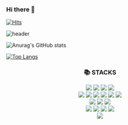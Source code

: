 
### Hi there 👋 
[![Hits](https://hits.seeyoufarm.com/api/count/incr/badge.svg?url=https%3A%2F%2Fgithub.com%2FLeeSeona-dev&count_bg=%2379C83D&title_bg=%23555555&icon=angellist.svg&icon_color=%23E7E7E7&title=hits&edge_flat=false)](https://hits.seeyoufarm.com)

<!--
**LeeSeona-dev/LeeSeona-dev** is a ✨ _special_ ✨ repository because its `README.md` (this file) appears on your GitHub profile.

Here are some ideas to get you started:

- 🔭 I’m currently working on ...
- 🌱 I’m currently learning ...
- 👯 I’m looking to collaborate on ...
- 🤔 I’m looking for help with ...
- 💬 Ask me about ...
- 📫 How to reach me: ...
- 😄 Pronouns: ...
- ⚡ Fun fact: ...
-->
![header](https://capsule-render.vercel.app/api?type=waving&color=timeGradient&text=Welcome%20to%20Seona-dev's%20GitHub%20👋&animation=twinkling&fontSize=35&fontAlignY=40&fontAlign=70&height=250)



![Anurag's GitHub stats](https://github-readme-stats.vercel.app/api?username=LeeSeona-dev&show_icons=true&theme=radical)

[![Top Langs](https://github-readme-stats.vercel.app/api/top-langs/?username=LeeSeona-dev)](https://github.com/anuraghazra/github-readme-stats)

<div align=center>
<h3>📚 STACKS </h3></div>

<div align=center>

  <img src="https://img.shields.io/badge/html-E34F26?style=for-the-badge&logo=html5&logoColor=white" >
  <img src="https://img.shields.io/badge/css3-1572B6?style=for-the-badge&logo=css&logoColor=white" >
<img src="https://img.shields.io/badge/javascript-F7DF1E?style=for-the-badge&logo=javascript&logoColor=white" >
<img src="https://img.shields.io/badge/React-61DAFB?style=for-the-badge&logo=React&logoColor=black"/>


<br>
<img src="https://img.shields.io/badge/JAVA-007396?style=for-the-badge&logo=java&logoColor=white" >
<img src="https://img.shields.io/badge/Spring-6DB33F?style=for-the-badge&logo=Spring&logoColor=white"/>
<img src="https://img.shields.io/badge/springboot-6DB33F?style=for-the-badge&logo=springboot&logoColor=white">
<img src="https://img.shields.io/badge/gradle-02303A?style=for-the-badge&logo=gradle&logoColor=white">
<img src="https://img.shields.io/badge/Node.js-339933?style=for-the-badge&logo=Node.js&logoColor=white"/>
<img src="https://img.shields.io/badge/Postman-FF6C37?style=for-the-badge&logo=Postman&logoColor=white"/>

<br>
  <img src="https://img.shields.io/badge/oracle-F80000?style=for-the-badge&logo=oracle&logoColor=white"> 
  <img src="https://img.shields.io/badge/mysql-4479A1?style=for-the-badge&logo=mysql&logoColor=white"> 
  <img src="https://img.shields.io/badge/firebase-FFCA28?style=for-the-badge&logo=firebase&logoColor=white">
  <br>

<img src="https://img.shields.io/badge/Visual Studio Code-007ACC?style=for-the-badge&logo=Visual Studio Code&logoColor=white"/>
<img src="https://img.shields.io/badge/Github-181717?style=flat-square&logo=Github&logoColor=white"/>
 <img src="https://img.shields.io/badge/apache tomcat-F8DC75?style=for-the-badge&logo=apachetomcat&logoColor=white">



<img src="https://img.shields.io/badge/Oracle-4479A1?style=for-the-badge&logo=MySQL&logoColor=white" >
<br>
 <a href="mailto:asha.sun.99@gmail.com">
   <img src="https://img.shields.io/badge/Gmail-d14836?style=flat-square&logo=Gmail&logoColor=white&link=asha.sun.99@gmail.com"/>
</a>
</div>
